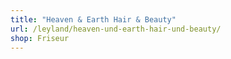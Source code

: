 ```yaml
---
title: "Heaven & Earth Hair & Beauty"
url: /leyland/heaven-und-earth-hair-und-beauty/
shop: Friseur
---
```


